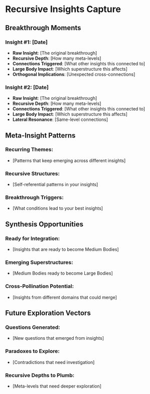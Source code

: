 # Recursive Insights Capture
## Breakthrough Moments
### Insight #1: [Date]
- **Raw Insight**: [The original breakthrough]
- **Recursive Depth**: [How many meta-levels]
- **Connections Triggered**: [What other insights this connected to]
- **Large Body Impact**: [Which superstructure this affects]
- **Orthogonal Implications**: [Unexpected cross-connections]
### Insight #2: [Date]
- **Raw Insight**: [The original breakthrough]
- **Recursive Depth**: [How many meta-levels]
- **Connections Triggered**: [What other insights this connected to]
- **Large Body Impact**: [Which superstructure this affects]
- **Lateral Resonance**: [Same-level connections]
## Meta-Insight Patterns
### Recurring Themes:
- [Patterns that keep emerging across different insights]
### Recursive Structures:
- [Self-referential patterns in your insights]
### Breakthrough Triggers:
- [What conditions lead to your best insights]
## Synthesis Opportunities
### Ready for Integration:
- [Insights that are ready to become Medium Bodies]
### Emerging Superstructures:
- [Medium Bodies ready to become Large Bodies]
### Cross-Pollination Potential:
- [Insights from different domains that could merge]
## Future Exploration Vectors
### Questions Generated:
- [New questions that emerged from insights]
### Paradoxes to Explore:
- [Contradictions that need investigation]
### Recursive Depths to Plumb:
- [Meta-levels that need deeper exploration]
